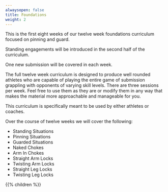 ```yaml
---
alwaysopen: false
title: Foundations
weight: 2
---
```


This is the first eight weeks of our twelve week foundations curriculum focused on pinning and guard.

Standing engagements will be introduced in the second half of the curriculum.

One new submission will be covered in each week. 

The full twelve week curriculum is designed to produce well rounded athletes who are capable of playing the entire game of submission grappling with opponents of varying skill levels. There are three sessions per week. Feel free to use them as they are or modify them in any way that makes the material more approachable and manageable for you.

This curriculum is specifically meant to be used by either athletes or coaches.

Over the course of twelve weeks we will cover the following:

* Standing Situations
* Pinning Situations
* Guarded Situations
* Naked Chokes
* Arm In Chokes
* Straight Arm Locks
* Twisting Arm Locks
* Straight Leg Locks
* Twisting Leg Locks

{{% children %}}